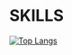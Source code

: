 # SKILLS
[![Top Langs](https://github-readme-stats.vercel.app/api/top-langs/?username=BreakZero&layout=donut)](https://github.com/anuraghazra/github-readme-stats)
